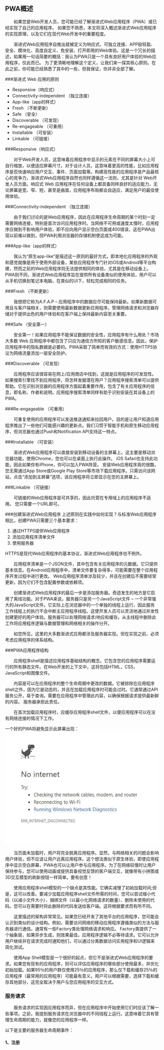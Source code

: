 ## PWA概述

&emsp;&emsp;如果您是Web开发人员，您可能已经了解渐进式Web应用程序（PWA）或已经实现了自己的应用程序。 如果您不熟悉，本文将深入概述渐进式Web应用程序的实现原理，以及它们在现代Web开发中的重要程度。

&emsp;&emsp;渐进式Web应用程序自推出就被定义为响应式、可独立连接、APP般轻盈、安全、模块化、高度自定义、免安装、打开即用的Web体验。这是一个冗长的描述，如果用一句话简要的概括：我认为PWA只是一个具有良好用户体验的Web应用程序，仅此而已。
为了更清晰地理解这个定义，让我们来一探其核心原则。在此之前，你可能已经熟悉了其中的一些，但我保证，你并非全部了解。

###渐进式 Web 应用的原则

<ul>
    <li>Responsive（响应式）</li>
    <li>Connectivity-independent （独立连接）</li>
    <li>App-like（app的样式）</li>
    <li>Fresh （不断更新）</li>
    <li>Safe （安全）</li>
    <li>Discoverable （可发现）</li>
    <li>Re-engageable （可重用）</li>
    <li>Installable （可安装）</li>
    <li>Linkable （可链接）</li>
</ul>

###Responsive（响应式）

&emsp;&emsp;对于Web开发人员，这意味着应用程序中显示的元素在不同的屏幕大小上可自行缩放，以便适应屏幕尺寸。对于设计人员，这意味着更高的性能，比如应用程序是否快速响应用户交互、事件、页面加载等。构建高性能的应用程序是产品最核心的竞争力，渐进式Web应用程序自然也同样遵循这一法则，尤其是针对 Web开发人员方面。响应式 Web 应用程序在任何设备上都具备同样良好的适应能力，无论屏幕是宽、窄、短，甚至是曲面，应用程序布局都会自适应，满足用户的最佳使用体验。

###Connectivity-independent （独立连接）

&emsp;&emsp;由于我们讨论的是Web应用程序，因此在应用程序生命周期的某个时刻一定需要网络连接，特别是首次访问应用程序时。当网络不可用或速度太慢时，应用程序应做到不影响用户体验，即不应向用户显示空白页面或400错误，这在PWA出现以前难以做到，但PWA利用浏览器的存储机制使这成为可能。

###App-like（app的样式）

&emsp;&emsp;我认为“原生app-like”是描述这一原则的最好方式，即本地化应用程序的外观和感觉就像是用于使用外部设备，某些应用程序专门针对iOS或Android等平台构建，然而之前的Web应用程序则无法提供相同的体验，尤其是在移动设备上。 PWA则不同，渐进式Web应用程序旨在提供所有设备类似的使用体验，用户可以从手机切换到笔记本电脑，在类似的UI下，轻松完成相同的任务。

###Fresh （不断更新）

&emsp;&emsp;我想把它称为A.F.A.P – 应用程序中的数据应尽可能保持最新。如果新数据可用且与客户端相关，则需要使用最新数据更新应用程序。管理网络请求和浏览器存储对于提供出色的用户体验和在客户端上保持最新内容至关重要。

###Safe （安全第一）

&emsp;&emsp;安全第一！如果应用程序不能保证数据的安全性，应用程序有什么用处？市场大多数 Web 应用程序中都包含了只应为通信方所知的客户敏感信息。因此，保护应用程序中的隐私数据是必要的。PWA采取了简单而有效的方式：使用HTTPS协议为网络流量添加一层安全防护。

###Discoverable （可发现）

&emsp;&emsp;应用程序应该很容易在网上/应用商店中找到，这就是应用程序的可发现性。如果搜索引擎找不到应用程序，将怎样发掘潜在用户？应用程序搜索清单可以提供帮助。它在识别浏览器的应用程序方面起着重要作用，包含了有关应用程序的信息，即名称、作者和说明。应用程序搜索清单同样有助于识别安装在其设备上的PWA。

###Re-engageable （可重用）

&emsp;&emsp;可重复使用的应用程序可以发送推送通知来拉回用户。目的是让用户知道应用程序推出了一些他们可能感兴趣的更新点。我们习惯于智能手机和原生移动应用程序，但浏览器也通过Push和Notification API支持这一特点。

###Installable （可安装）

&emsp;&emsp;渐进式Web应用程序可以直接安装到移动设备的主屏幕上。这主要是移动浏览器功能，使用Chrome，您也可以在桌面上执行此操作。 iOS Safari也支持此功能，因此如果你有iPhone，你可以加入PWA阵营。 安装Web应用程序真的很酷，您无需通过App Store或Google Play Store等市场下载应用程序。只需访问该网站，点击“添加到主屏幕”选项，该应用程序将立即显示在您的主屏幕上。

###Linkable （可链接）

&emsp;&emsp;可链接的Web应用程序是可共享的，因此托管在专用域上的应用程序不适用。 您只需要一个URL即可。

###创建渐进式Web应用程序
上述原则在实践中如何实现？与标准Web应用程序相比，创建PWA只需要三个基本要求：

<ol>
    <li>通过HTTPS提供Web应用程序</li>
    <li>添加应用程序清单文件</li>
    <li>使用服务器</li>
</ol>

HTTPS是现代Web应用程序的基本协议，渐进式Web应用程序也不例外。

&emsp;&emsp;应用程序清单是一个JSON文件，其中包含有关应用程序的元数据。它只提供基本信息。在Android应用程序中，清单文件要复杂得多，可能需要在整个应用程序开发过程中进行更改。 Web应用程序清单涉及较少，并且在创建后不需要经常更新，因为它们不包含配置参数或依赖项。

&emsp;&emsp;创建渐进式Web应用程序的最后一步是添加服务器。奇迹发生的地方是它启用了离线功能。对于PWA来说，服务器只是另一个JavaScript文件 – 一个非常强大的JavaScript文件。它实际上在浏览器中的一个单独的线程上运行，因此服务工作线程上的执行不会中断主应用程序线程。这使开发人员可以灵活地通过并发性创建更好的用户体验。服务器可以处理网络请求/响应和缓存。从主线程中删除此工作将应用程序逻辑与数据管理和网络相关的操作分开。

&emsp;&emsp;如您所见，这里的大多数渐进式应用都涉及服务器实现。但在实现之前，必须考虑应用程序的体系结构。

###PWA应用程序结构

&emsp;&emsp;应用程序shell是描述应用程序基础结构的概念。它包含您的应用程序需要运行的所有静态文件。在Web开发的上下文中，这将包括HTML，CSS，JavaScript和图像文件。

&emsp;&emsp;内容是可以在应用程序的整个生命周期中更改的数据。它被排除在应用程序shell之外，因为它是动态的，并且在加载应用程序时可能会过时。它通常通过API服务公开，易于查询。需要在应用程序中管理此内容，以确保根据请求提供最新鲜的内容。 服务器承担此责任。

&emsp;&emsp;在首次加载应用程序时，应缓存应用程序shell文件，以便应用程序可以在没有网络连接的情况下工作。

一个好的PWA将避免显示此屏幕出现：
![](/assets/21b8e40de672ed0cb51089d042e7a89f.png)

&emsp;&emsp;当页面未加载时，用户将完全脱离应用程序。显然，与网络相关的问题会影响用户体验，但不应该让用户远离应用程序。这个想法类似于原生体验，即使应用程序中显示空白屏幕，PWA也可以让用户参与应用程序。为了在网络较慢时让用户保持参与，您可以使用动画或提供具备视觉反馈的客户端交互，就像带有小拼图或3D交互模型的刷新按钮一样简单。要有创意！

&emsp;&emsp;使用应用程序shell模型的一个缺点是其性能。它确实减慢了初始加载时间;但是，这可以改善。要减少加载应用程序shell文件所需的时间，您可以尝试缩小代码（以减小文件大小）、捆绑文件（以最小化网络请求的数量）、删除未使用的代码。您可以在需要时将此删除的代码发送给客户端。这将根据要求而有所不同。

&emsp;&emsp;这里描述的架构非常常见。如果您已经开发了其他平台的应用程序，您可能会认识到类似的设计结构。例如，需要访问网络的移动应用程序遵循类似的方法与服务器进行通信。通常有一些Factory类处理网络请求和响应。 Factory类提供了一个抽象层，如果异步生成，则效果最佳。应用程序逻辑不必等待请求。它可以允许用户继续并在请求完成时通知他们，可以通过分离数据访问实用程序和UI逻辑来简化测试。

&emsp;&emsp;使用App Shell模型是一个很好的起点，但它不是渐进式Web应用程序的要求。如果您有现有的应用程序，则可以评估应用程序的哪些部分使用最多，并优化初始加载。如果95％的用户群仅使用25％的应用程序，那么仅下载和缓存25％的应用程序（最常用的应用程序）可能最有意义。用户可以根据需要，选择下载和缓存其他部分，这完全取决于用户与您应用程序的交互方式。

### 服务请求

&emsp;&emsp;服务请求的实现因应用程序而异，但在应用程序中开始使用它们时应该了解一些事项。之前，我提到服务请求在浏览器中的不同线程上运行。这意味着它具有管理生命周期的能力，就像您的应用程序一样。

以下是主要的服务器生命周期事件：
#### 1、注册

